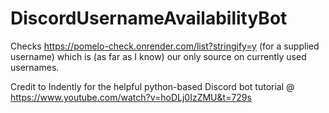 # DiscordUsernameAvailabilityBot
Checks https://pomelo-check.onrender.com/list?stringify=y (for a supplied username) which is (as far as I know) our only source on currently used usernames.

Credit to Indently for the helpful python-based Discord bot tutorial @ https://www.youtube.com/watch?v=hoDLj0IzZMU&t=729s

